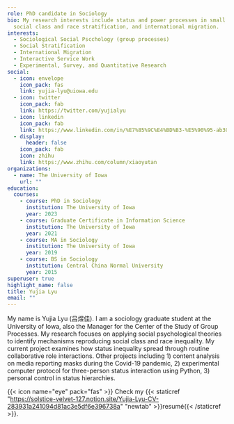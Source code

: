 ```yaml
---
role: PhD candidate in Sociology
bio: My research interests include status and power processes in small groups,
  social class and race stratification, and international migration.
interests:
  - Sociological Social Pscchology (group processes)
  - Social Stratification
  - International Migration
  - Interactive Service Work
  - Experimental, Survey, and Quantitative Research
social:
  - icon: envelope
    icon_pack: fas
    link: yujia-lyu@uiowa.edu
  - icon: twitter
    icon_pack: fab
    link: https://twitter.com/yujialyu
  - icon: linkedin
    icon_pack: fab
    link: https://www.linkedin.com/in/%E7%85%9C%E4%BD%B3-%E5%90%95-ab3058104/
  - display:
      header: false
    icon_pack: fab
    icon: zhihu
    link: https://www.zhihu.com/column/xiaoyutan
organizations:
  - name: The University of Iowa
    url: ""
education:
  courses:
    - course: PhD in Sociology
      institution: The University of Iowa
      year: 2023
    - course: Graduate Certificate in Information Science
      institution: The University of Iowa
      year: 2021
    - course: MA in Sociology
      institution: The University of Iowa
      year: 2019
    - course: BS in Sociology
      institution: Central China Normal University
      year: 2015
superuser: true
highlight_name: false
title: Yujia Lyu
email: ""
---
```

My name is Yujia Lyu (吕煜佳). I am a sociology graduate student at the University of Iowa, also the Manager for the Center of the Study of Group Processes. My research focuses on applying social psychological theories to identify mechanisms reproducing social class and race inequality. My current project examines how status inequality spread through routine collaborative role interactions. Other projects including 1) content analysis on media reporting masks during the Covid-19 pandemic, 2) experimental computer protocol for three-person status interaction using Python, 3) personal control in status hierarchies.

{{< icon name="eye" pack="fas" >}} Check my {{< staticref "https://solstice-velvet-127.notion.site/Yujia-Lyu-CV-283931a241094d81ac3e5df6e396738a" "newtab" >}}resumé{{< /staticref >}}.